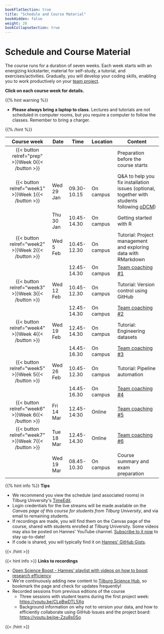 ```yaml
---
bookFlatSection: true
title: "Schedule and Course Material"
bookHidden: false
weight: 20
bookCollapseSection: true
---
```



# Schedule and Course Material

The course runs for a duration of seven weeks. Each week starts with an energizing kickstarter, material for self-study, a tutorial, and exercises/activities. Gradually, you will develop your coding skills, enabling you to work productively on your [team project](../project).


__Click on each course week for details.__

<!--
The course consists of weekly modules, which will gradually develop your coding skills that will enable you to work productively on your team project.
-->

{{% hint warning %}}
- __Please always bring a laptop to class__. Lectures and tutorials are not scheduled in computer rooms, but you require a computer to follow the classes. Remember to bring a charger.

{{% /hint %}}

Course week|Date|Time|Location|Content|
|:-:|---------|---------|-------------|--------------------|
|{{< button relref="prep" >}}Week 0{{< /button >}}  | | | | Preparation before the course starts   
|{{< button relref="week1" >}}Week 1{{< /button >}} |Wed 29 Jan | 09.30-10.15 | On campus | Q&A to help you fix installation issues (optional, together with students following [oDCM](https://odcm.hannesdatta.com))
| |Thu 30 Jan | 10.45-14.30 | On campus | Getting started with R
|{{< button relref="week2" >}}Week 2{{< /button >}}|Wed 5 Feb | 10.45-12.30 | On campus | Tutorial: Project management and exploring data with RMarkdown
|                                                   |        | 12.45-14.30 | On campus | [Team coaching #1](/docs/project/workplan)
|{{< button relref="week3" >}}Week 3{{< /button >}}|Wed 12 Feb | 10.45-12.30 | On campus | Tutorial: Version control using GitHub
|                                                  |           | 12.45-14.30 | On campus | [Team coaching #2](/docs/project/workplan)
|{{< button relref="week4" >}}Week 4{{< /button >}}|Wed 19 Feb | 12.45-14.30 | On campus | Tutorial: Engineering datasets
|                                                  |           | 14.45-16.30 | On campus | [Team coaching #3](/docs/project/workplan)
|{{< button relref="week5" >}}Week 5{{< /button >}}|Wed 26 Feb | 10.45-12.30 | On campus | Tutorial: Pipeline automation
|                                                  |           | 14.45-16.30 | On campus | [Team coaching #4](/docs/project/workplan)
|{{< button relref="week6" >}}Week 6{{< /button >}}|Fri 14 Mar | 12.45-14:30 | Online | [Team coaching #5](/docs/project/workplan)
|{{< button relref="week7" >}}Week 7{{< /button >}}|Tue 18 Mar | 12.45-14.30 | Online | [Team coaching #6](/docs/project/workplan)
|                              | Wed 19 Mar | 08.45-10.30 | On campus | Course summary and exam preparation 

<!--| |  | 10.45-12:30 | On-campus | Guest lecture: SQL & Big Query by [Springbok Agency](https://springbokagency.com)-->

{{% hint info %}}
__Tips__
- We recommend you view the schedule (and associated rooms) in Tilburg University's [TimeEdit](https://cloud.timeedit.net/nl_tiu/web).
- Login credentials for the live streams will be made available on the *Canvas page of this course for students from Tilburg University*, and via email to remaining students.
- If recordings are made, you will find them on the Canvas page of the course, shared with students enrolled at Tilburg University. Some videos may also be posted on Hannes' YouTube channel. [Subscribe to it now](http://www.youtube.com/c/hannesdatta?sub_confirmation=1) to stay up-to-date!
- If code is shared, you will typically find it on [Hannes' GitHub Gists](https://gist.github.com/hannesdatta).

{{< /hint >}}


{{< hint info >}}
__Links to recordings__

- [Open Science Boost - Hannes' playlist with videos on how to boost research efficiency](https://www.youtube.com/playlist?list=PLdDbyJQwReWgG0JCkRFmg4o-Wo8WvSB4r)
- We're continuously adding new content to [Tilburg Science Hub](https://tilburgsciencehub.com), so bookmark the page and check for updates frequently!
- Recorded sessions from previous editions of the course
  - Three sessions with student teams during the first project week: https://youtu.be/CLpBwDTL5Xg
  - Background information on why not to version your data, and how to efficiently collaborate using GitHub Issues and the project board: https://youtu.be/pe-Zzu8s0So

{{< /hint >}}
